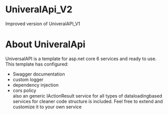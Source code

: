 # UniveralApi_V2
Improved version of UniveralAPI_V1

# About UniveralApi
UniversalAPI is a template for asp.net core 6 services and ready to use.
<br/>This template has configured:
- Swagger documentation
- custom logger
- dependency injection
- cors policy 
<br/>also an generic IActionResult service for all types of dataloadingbased services for cleaner code structure is included.
Feel free to extend and customize it to your own service
